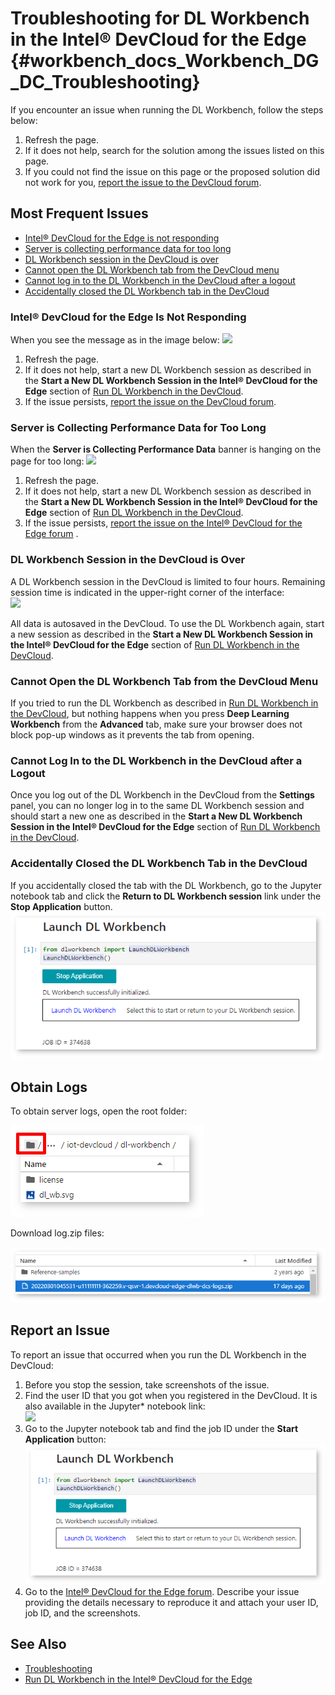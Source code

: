 # Troubleshooting for DL Workbench in the Intel® DevCloud for the Edge {#workbench_docs_Workbench_DG_DC_Troubleshooting}

If you encounter an issue when running the DL Workbench, follow the steps below:
1. Refresh the page.
2. If it does not help, search for the solution among the issues listed on this page.
3. If you could not find the issue on this page or the proposed solution did not work for
   you, <a href="#report-devcloud">report the issue to the DevCloud forum</a>.

## Most Frequent Issues

- <a href="#not-responding">Intel® DevCloud for the Edge is not responding</a>
- <a href="#hanging">Server is collecting performance data for too long</a>
- <a href="#session">DL Workbench session in the DevCloud is over</a>
- <a href="#blocked-tab">Cannot open the DL Workbench tab from the DevCloud menu</a>
- <a href="#login">Cannot log in to the DL Workbench in the DevCloud after a logout</a>
- <a href="#closed-tab">Accidentally closed the DL Workbench tab in the DevCloud</a>

### <a name="not-responding">Intel® DevCloud for the Edge Is Not Responding</a>

When you see the message as in the image below:
![](img/devcloud_not_responding-1.png)

1. Refresh the page. 
2. If it does not help, start a new DL Workbench session as described in the 
   **Start a New DL Workbench Session in the Intel® DevCloud for the Edge** 
   section of [Run DL Workbench in the DevCloud](Start_DL_Workbench_in_DevCloud.md). 
3. If the issue persists, <a href="#report-devcloud">report the issue on the DevCloud forum</a>.

### <a name="hanging">Server is Collecting Performance Data for Too Long</a>

When the **Server is Collecting Performance Data** banner is hanging on the page for too
long:
![](img/devcloud_hanging.png)

1. Refresh the page. 
2. If it does not help, start a new DL Workbench session as described in the 
   **Start a New DL Workbench Session in the Intel® DevCloud for the Edge** 
   section of [Run DL Workbench in the DevCloud](Start_DL_Workbench_in_DevCloud.md).
3. If the issue persists, <a href="#report-devcloud">report the issue on the Intel®
   DevCloud for the Edge forum</a> . 

### <a name="session">DL Workbench Session in the DevCloud is Over</a>

A DL Workbench session in the DevCloud is limited to four hours. Remaining session time is
indicated in the upper-right corner of the interface:  
![](img/devcloud_time.png)

All data is autosaved in the DevCloud. To use the DL Workbench again,
start a new session as described in the **Start a New DL Workbench Session in the Intel® DevCloud for the Edge** 
section of [Run DL Workbench in the DevCloud](Start_DL_Workbench_in_DevCloud.md).

### <a name="blocked-tab">Cannot Open the DL Workbench Tab from the DevCloud Menu</a>

If you tried to run the DL Workbench as described in [Run DL Workbench in the DevCloud](Start_DL_Workbench_in_DevCloud.md),
but nothing happens when you press **Deep Learning Workbench** from the **Advanced** tab,
make sure your browser does not block pop-up windows as it prevents the tab from opening.

### <a name="login">Cannot Log In to the DL Workbench in the DevCloud after a Logout</a>

Once you log out of the DL Workbench in the DevCloud from the
**Settings** panel, you can no longer log in to the same DL Workbench session and should
start a new one as described in the **Start a New DL Workbench Session in the Intel®
DevCloud for the Edge** section of [Run DL Workbench in the DevCloud](Start_DL_Workbench_in_DevCloud.md).

### <a name="closed-tab">Accidentally Closed the DL Workbench Tab in the DevCloud</a>

If you accidentally closed the tab with the DL Workbench, go to the Jupyter notebook tab
and click the **Return to DL Workbench session** link under the **Stop Application**
button. 
![](img/devcloud_two_links.png)

## <a name="report-devcloud">Obtain Logs</a>

To obtain server logs, open the root folder: 

![](img/devcloud_logs_folder.png)

Download log.zip files:

![](img/dv_logs.png)

## <a name="report-devcloud">Report an Issue</a>

To report an issue that occurred when you run the DL Workbench in the DevCloud:
1. Before you stop the session, take screenshots of the issue.
2. Find the user ID that you got when you registered in the DevCloud.
   It is also available in the Jupyter\* notebook link:  
   ![](img/devcloud_link.png)
3. Go to the Jupyter notebook tab and find the job ID under the **Start Application**
   button: 
   ![](img/devcloud_two_links.png)
4. Go to the [Intel® DevCloud for the Edge forum](https://community.intel.com/t5/Intel-DevCloud-for-Edge/bd-p/devcloud-edge). Describe your issue providing the details necessary to reproduce it
   and attach your user ID, job ID, and the screenshots.


## See Also 

* [Troubleshooting](Troubleshooting.md)
* [Run DL Workbench in the Intel® DevCloud for the Edge](Start_DL_Workbench_in_DevCloud.md)